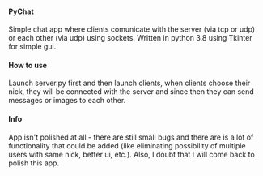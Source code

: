 #### PyChat

Simple chat app where clients comunicate with the server (via tcp or udp) or each other (via udp) using sockets. Written in python 3.8 using Tkinter for simple gui.

#### How to use

Launch server.py first and then launch clients, when clients choose their nick, they will be connected with the server and since then they can send messages or images to each other.

#### Info

App isn't polished at all - there are still small bugs and there are is a lot of functionality that could be added (like eliminating possibility of multiple users with same nick, better ui, etc.). Also, I doubt that I will come back to polish this app.

